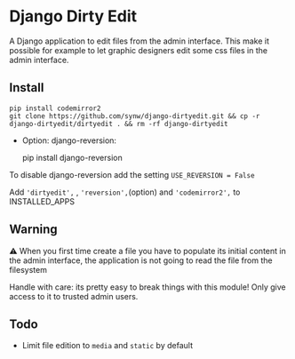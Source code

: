 Django Dirty Edit
==============

A Django application to edit files from the admin interface. This make it possible for example to let graphic designers edit some css files in the admin interface. 

Install
--------------

	pip install codemirror2
	git clone https://github.com/synw/django-dirtyedit.git && cp -r django-dirtyedit/dirtyedit . && rm -rf django-dirtyedit

- Option: django-reversion:

	pip install django-reversion
	
To disable django-reversion add the setting `USE_REVERSION = False`

Add `'dirtyedit',` , `'reversion',`(option) and `'codemirror2',` to INSTALLED_APPS

Warning
--------------

:warning: When you first time create a file you have to populate its initial content in the admin interface, the application is not going to read the file from the filesystem

Handle with care: its pretty easy to break things with this module! Only give access to it to trusted admin users.

Todo
--------------

- Limit file edition to `media` and `static` by default